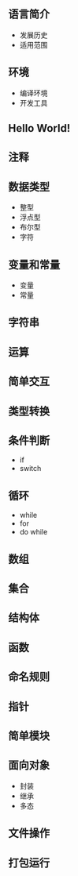 ## 语言简介

- 发展历史
- 适用范围



## 环境

- 编译环境
- 开发工具



## Hello World!



## 注释



## 数据类型

- 整型
- 浮点型
- 布尔型
- 字符



## 变量和常量

- 变量
- 常量



## 字符串



## 运算



## 简单交互



## 类型转换



## 条件判断

- if
- switch



## 循环

- while
- for
- do while



## 数组



## 集合



## 结构体



## 函数



## 命名规则



## 指针



## 简单模块



## 面向对象

- 封装
- 继承
- 多态



## 文件操作



## 打包运行






